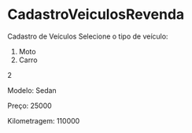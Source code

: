 # CadastroVeiculosRevenda

Cadastro de Veículos
Selecione o tipo de veículo:
1. Moto
2. Carro

2

Modelo: Sedan

Preço: 25000

Kilometragem: 110000
